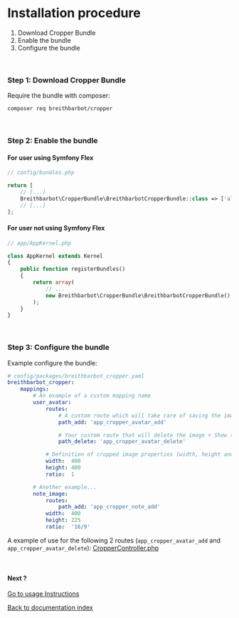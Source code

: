 # Installation procedure

1. Download Cropper Bundle
2. Enable the bundle
3. Configure the bundle

<br>

### Step 1: Download Cropper Bundle
Require the bundle with composer:

```bash
composer req breithbarbot/cropper
```

<br>

### Step 2: Enable the bundle

#### For user using Symfony Flex

```php
// config/bundles.php

return [
    // [...]
    Breithbarbot\CropperBundle\BreithbarbotCropperBundle::class => ['all' => true],
    // [...]
];
```

#### For user not using Symfony Flex

```php
// app/AppKernel.php

class AppKernel extends Kernel
{
    public function registerBundles()
    {
        return array(
            // ...
            new Breithbarbot\CropperBundle\BreithbarbotCropperBundle(),
        );
    }
}
```

<br>

### Step 3: Configure the bundle
Example configure the bundle:

```yaml
# config/packages/breithbarbot_cropper.yaml
breithbarbot_cropper:
    mappings:
        # An example of a custom mapping name
        user_avatar:
            routes:
                # A custom route which will take care of saving the image
                path_add: 'app_cropper_avatar_add'

                # Your custom route that will delete the image + Show the delete button in the modal. (Optional parameter)
                path_delete: 'app_cropper_avatar_delete'

            # Definition of cropped image properties (width, height and ratio)
            width:  400
            height: 400
            ratio:  1

        # Another example...
        note_image:
            routes:
                path_add: 'app_cropper_note_add'
            width:  400
            height: 225
            ratio:  '16/9'
```

A example of use for the following 2 routes (`app_cropper_avatar_add` and `app_cropper_avatar_delete`): [CropperController.php](examples/Controller/CropperController.php)

<br>

#### Next ?
[Go to usage Instructions](usage.md)

[Back to documentation index](index.md)
